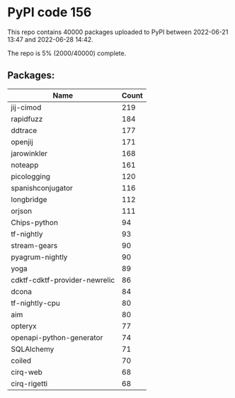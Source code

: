 # PyPI code 156

This repo contains 40000 packages uploaded to PyPI between 
2022-06-21 13:47 and 2022-06-28 14:42.

The repo is 5% (2000/40000) complete.

## Packages:

| Name  | Count |
| ----- | ----- |
| jij-cimod | 219 |
| rapidfuzz | 184 |
| ddtrace | 177 |
| openjij | 171 |
| jarowinkler | 168 |
| noteapp | 161 |
| picologging | 120 |
| spanishconjugator | 116 |
| longbridge | 112 |
| orjson | 111 |
| Chips-python | 94 |
| tf-nightly | 93 |
| stream-gears | 90 |
| pyagrum-nightly | 90 |
| yoga | 89 |
| cdktf-cdktf-provider-newrelic | 86 |
| dcona | 84 |
| tf-nightly-cpu | 80 |
| aim | 80 |
| opteryx | 77 |
| openapi-python-generator | 74 |
| SQLAlchemy | 71 |
| coiled | 70 |
| cirq-web | 68 |
| cirq-rigetti | 68 |


